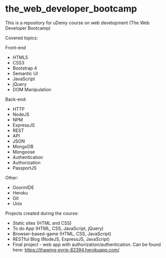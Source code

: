 # the_web_developer_bootcamp
This is a repository for uDemy course on web development (The Web Developer Bootcamp)

Covered topics:

Front-end
- HTML5
- CSS3
- Bootstrap 4
- Semantic UI
- JavaScript
- jQuery
- DOM Manipulation

Back-end:
- HTTP
- NodeJS
- NPM
- ExpressJS
- REST
- API
- JSON
- MongoDB
- Mongoose
- Authentication
- Authorization
- PassportJS

Other:
- GoormIDE
- Heroku
- Git
- Unix

Projects created during the course:
- Static sites (HTML and CSS)
- To do App (HTML, CSS, JavaScript, jQuery)
- Browser-based-game (HTML, CSS, JavaScript)
- RESTful Blog (NodeJS, ExpressJS, JavaScript)
- Final project - web app with authorization/authentication. 
Can be found here: https://thawing-eyrie-82394.herokuapp.com/
